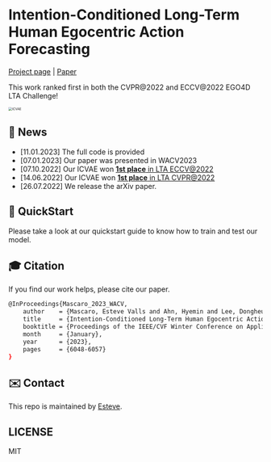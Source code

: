 #  Intention-Conditioned Long-Term Human Egocentric Action Forecasting
[Project page](https://evm7.github.io/icvae-page/) |
[Paper](https://openaccess.thecvf.com/content/WACV2023/html/Mascaro_Intention-Conditioned_Long-Term_Human_Egocentric_Action_Anticipation_WACV_2023_paper.html)

This work ranked first in both the CVPR@2022 and ECCV@2022 EGO4D LTA Challenge!


<img src="/figures/overall_architecture.png" alt="ICVAE" style="zoom:45%;" />

## 📢 News
- [11.01.2023] The full code is provided
- [07.01.2023] Our paper was presented in WACV2023
- [07.10.2022] Our ICVAE won [**1st place** in LTA ECCV@2022](https://ego4d-data.org/workshops/eccv22/)
- [14.06.2022] Our ICVAE won [**1st place** in LTA CVPR@2022](https://ego4d-data.org/workshops/cvpr22/)
- [26.07.2022] We release the arXiv paper.

## 📝 QuickStart
Please take a look at our quickstart guide to know how to train and test our model.

## 🎓 Citation

If you find our work helps, please cite our paper.
```bash
@InProceedings{Mascaro_2023_WACV,
    author    = {Mascaro, Esteve Valls and Ahn, Hyemin and Lee, Dongheui},
    title     = {Intention-Conditioned Long-Term Human Egocentric Action Anticipation},
    booktitle = {Proceedings of the IEEE/CVF Winter Conference on Applications of Computer Vision (WACV)},
    month     = {January},
    year      = {2023},
    pages     = {6048-6057}
}
```

## ✉️ Contact

This repo is maintained by [Esteve](https://github.com/Evm7).

## LICENSE

MIT

